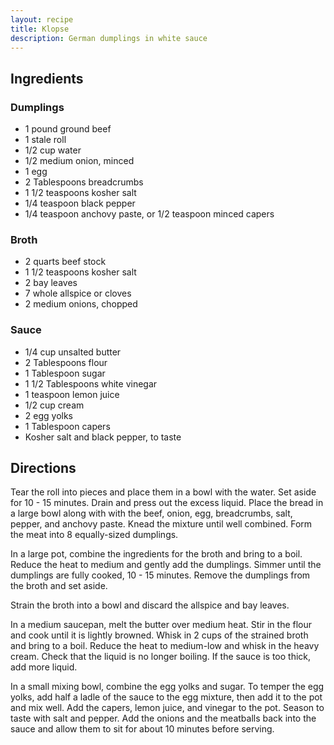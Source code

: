```yaml
---
layout: recipe
title: Klopse
description: German dumplings in white sauce
---
```


## Ingredients

### Dumplings

* 1 pound ground beef
* 1 stale roll
* 1/2 cup water
* 1/2 medium onion, minced
* 1 egg
* 2 Tablespoons breadcrumbs
* 1 1/2 teaspoons kosher salt
* 1/4 teaspoon black pepper
* 1/4 teaspoon anchovy paste, or 1/2 teaspoon minced capers

### Broth

* 2 quarts beef stock
* 1 1/2 teaspoons kosher salt
* 2 bay leaves
* 7 whole allspice or cloves
* 2 medium onions, chopped

### Sauce

* 1/4 cup unsalted butter
* 2 Tablespoons flour
* 1 Tablespoon sugar
* 1 1/2 Tablespoons white vinegar
* 1 teaspoon lemon juice
* 1/2 cup cream
* 2 egg yolks
* 1 Tablespoon capers
* Kosher salt and black pepper, to taste

## Directions

Tear the roll into pieces and place them in a bowl with the water. Set aside for 10 - 15 minutes. Drain and press out the excess liquid. Place the bread in a large bowl along with with the beef, onion, egg, breadcrumbs, salt, pepper, and anchovy paste. Knead the mixture until well combined. Form the meat into 8 equally-sized dumplings.

In a large pot, combine the ingredients for the broth and bring to a boil. Reduce the heat to medium and gently add the dumplings. Simmer until the dumplings are fully cooked, 10 - 15 minutes. Remove the dumplings from the broth and set aside.

Strain the broth into a bowl and discard the allspice and bay leaves.

In a medium saucepan, melt the butter over medium heat. Stir in the flour and cook until it is lightly browned. Whisk in 2 cups of the strained broth and bring to a boil. Reduce the heat to medium-low and whisk in the heavy cream. Check that the liquid is no longer boiling. If the sauce is too thick, add more liquid.

In a small mixing bowl, combine the egg yolks and sugar. To temper the egg yolks, add half a ladle of the sauce to the egg mixture, then add it to the pot and mix well. Add the capers, lemon juice, and vinegar to the pot. Season to taste with salt and pepper. Add the onions and the meatballs back into the sauce and allow them to sit for about 10 minutes before serving.
